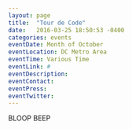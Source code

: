 ```yaml
---
layout: page
title:  "Tour de Code"
date:   2016-03-25 18:50:53 -0400
categories: events
eventDate: Month of October
eventLocation: DC Metro Area
eventTime: Various Time
eventLink: #
eventDescription:
eventContact:
eventPress:
eventTwitter: 
---
```



BLOOP BEEP